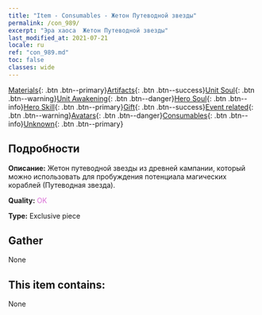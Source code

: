 ```yaml
---
title: "Item - Consumables - Жетон Путеводной звезды"
permalink: /con_989/
excerpt: "Эра хаоса  Жетон Путеводной звезды"
last_modified_at: 2021-07-21
locale: ru
ref: "con_989.md"
toc: false
classes: wide
---
```

 [Materials](/ItemsRU/){: .btn .btn--primary}[Artifacts](/ItemsRU/Artifacts/){: .btn .btn--success}[Unit Soul](/ItemsRU/UnitSoul/){: .btn .btn--warning}[Unit Awakening](/ItemsRU/UnitAwakening/){: .btn .btn--danger}[Hero Soul](/ItemsRU/HeroSoul/){: .btn .btn--info}[Hero Skill](/ItemsRU/HeroSkill/){: .btn .btn--primary}[Gift](/ItemsRU/Gift/){: .btn .btn--success}[Event related](/ItemsRU/Events/){: .btn .btn--warning}[Avatars](/ItemsRU/Avatars/){: .btn .btn--danger}[Consumables](/ItemsRU/Consumables/){: .btn .btn--info}[Unknown](/ItemsRU/Unknown/){: .btn .btn--primary}

## Подробности
 **Описание:** Жетон путеводной звезды из древней кампании, который можно использовать для пробуждения потенциала магических кораблей (Путеводная звезда).

 **Quality:** <span style="color: #DA70D6">OK</span>

 **Type:** Exclusive piece

## Gather

  None

## This item contains:

  None

